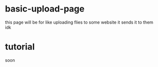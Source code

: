 # basic-upload-page
this page will be for like uploading flies to some website it sends it to them idk

# tutorial
soon
